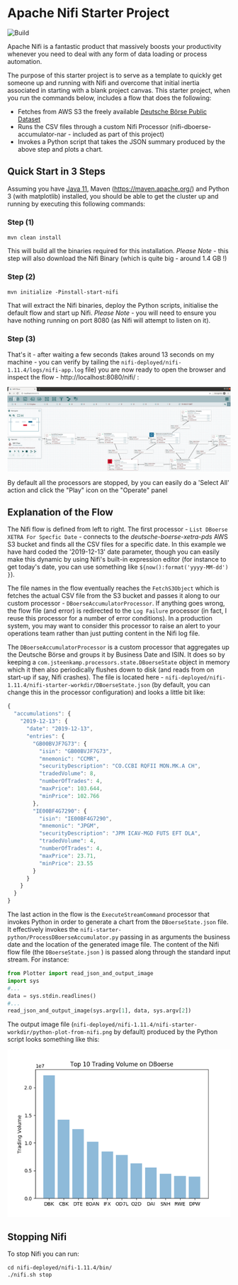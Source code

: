 # Apache Nifi Starter Project

![Build](https://github.com/DevWorxCo/nifi-starter/workflows/Build/badge.svg)

Apache Nifi is a fantastic product that massively boosts your productivity whenever you need to deal with any form of data loading or process automation.  

The purpose of this starter project is to serve as a template to quickly get someone up and running with Nifi and overcome that initial inertia associated in starting with a blank project canvas. This starter project, when you run the commands below, includes a flow that does the following:

* Fetches from AWS S3 the freely available [Deutsche Börse Public Dataset](https://github.com/Deutsche-Boerse/dbg-pds)
* Runs the CSV files through a custom Nifi Processor (nifi-dboerse-accumulator-nar - included as part of this project)
* Invokes a Python script that takes the JSON summary produced by the above step and plots a chart.

## Quick Start in 3 Steps

Assuming you have [Java 11](https://adoptopenjdk.net/), Maven (https://maven.apache.org/) and Python 3 (with matplotlib) installed, you should be able to get the cluster up and running by executing this following commands:

### Step (1)

```
mvn clean install
```

This will build all the binaries required for this installation. *Please Note* - this step will also download the Nifi Binary (which is quite big - around 1.4 GB !)

### Step (2)

```
mvn initialize -Pinstall-start-nifi
```

That will extract the Nifi binaries, deploy the Python scripts, initialise the default flow and start up Nifi. *Please Note* - you will need to ensure you have nothing running on port 8080 (as Nifi will attempt to listen on it).


### Step (3)

That's it - after waiting a few seconds (takes around 13 seconds on my machine - you can verify by tailing the `nifi-deployed/nifi-1.11.4/logs/nifi-app.log` file) you are now ready to open the browser and inspect the flow - http://localhost:8080/nifi/ :

 
![Alt text](Nifi-Flow-Screenshot.png?raw=true "Nifi Flow Screenshot")

By default all the processors are stopped, by you can easily do a 'Select All' action and click the "Play" icon on the "Operate" panel 


## Explanation of the Flow 

The Nifi flow is defined from left to right. The first processor - `List DBoerse XETRA For Specfic Date` - connects to the _deutsche-boerse-xetra-pds_ AWS S3 bucket and finds all the CSV files for a specific date. In this example we have hard coded the '2019-12-13' date parameter, though you can easily make this dynamic by using Nifi's built-in expression editor (for instance to get today's date, you can use something like `${now():format('yyyy-MM-dd') }`).

The file names in the flow eventually reaches the `FetchS3Object` which is fetches the actual CSV file from the S3 bucket and passes it along to our custom processor - `DBoerseAccumulatorProcessor`. If anything goes wrong, the flow file (and error) is redirected to the `Log Failure` processor (in fact, I reuse this processor for a number of error conditions). In a production system, you may want to consider this processor to raise an alert to your operations team rather than just putting content in the Nifi log file.

The `DBoerseAccumulatorProcessor` is a custom processor that aggregates up the Deutsche Börse and groups it by Business Date and ISIN. It does so by keeping a `com.jsteenkamp.processors.state.DBoerseState` object in memory which it then also periodically flushes down to disk (and reads from on start-up if say, Nifi crashes). The file is located here - `nifi-deployed/nifi-1.11.4/nifi-starter-workdir/DBoerseState.json` (by default, you can change this in the processor configuration) and looks a little bit like:

```javascript
{
  "accumulations": {
    "2019-12-13": {
      "date": "2019-12-13",
      "entries": {
        "GB00BVJF7G73": {
          "isin": "GB00BVJF7G73",
          "mnemonic": "CCMR",
          "securityDescription": "CO.CCBI RQFII MON.MK.A CH",
          "tradedVolume": 8,
          "numberOfTrades": 4,
          "maxPrice": 103.644,
          "minPrice": 102.766
        },
        "IE00BF4G7290": {
          "isin": "IE00BF4G7290",
          "mnemonic": "JPGM",
          "securityDescription": "JPM ICAV-MGD FUTS EFT DLA",
          "tradedVolume": 4,
          "numberOfTrades": 4,
          "maxPrice": 23.71,
          "minPrice": 23.55
        }
      }
    }
  }
}
```

The last action in the flow is the `ExecuteStreamCommand` processor that invokes Python in order to generate a chart from the `DBoerseState.json` file. It effectively invokes the  `nifi-starter-python/ProcessDBoerseAccumulator.py` passing in as arguments the business date and the location of the generated image file. The content of the Nifi flow file (the `DBoerseState.json` ) is passed along through the standard input stream. For instance:

```python
from Plotter import read_json_and_output_image
import sys
#...
data = sys.stdin.readlines()
#...
read_json_and_output_image(sys.argv[1], data, sys.argv[2])
```
  
The output image file (`nifi-deployed/nifi-1.11.4/nifi-starter-workdir/python-plot-from-nifi.png` by default) produced by the Python script looks something like this:

![Alt text](python-plot-from-nifi.png?raw=true "Output Plot From Python")
 
  
## Stopping Nifi

To stop Nifi you can run:
 
```
cd nifi-deployed/nifi-1.11.4/bin/
./nifi.sh stop
```




